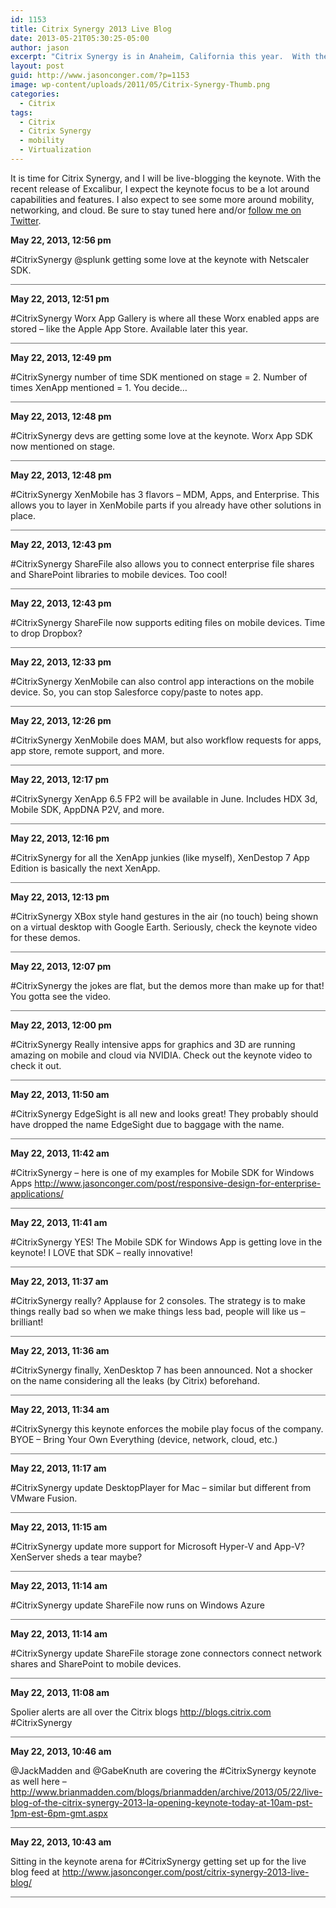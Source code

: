 ```yaml
---
id: 1153
title: Citrix Synergy 2013 Live Blog
date: 2013-05-21T05:30:25-05:00
author: jason
excerpt: "Citrix Synergy is in Anaheim, California this year.  With the recent release of Excalibur, it will be interesting to see what is revealed during the keynote.  I'll be live-blogging the keynote this year.  Check it out here or on Twitter @JasonConger."
layout: post
guid: http://www.jasonconger.com/?p=1153
image: wp-content/uploads/2011/05/Citrix-Synergy-Thumb.png
categories:
  - Citrix
tags:
  - Citrix
  - Citrix Synergy
  - mobility
  - Virtualization
---
```

It is time for Citrix Synergy, and I will be live-blogging the keynote. With the recent release of Excalibur, I expect the keynote focus to be a lot around capabilities and features. I also expect to see some more around mobility, networking, and cloud. Be sure to stay tuned here and/or <a title="follow me on Twitter" href="http://twitter.com/JasonConger" target="_blank" rel="noopener">follow me on Twitter</a>.

<!--more-->
<div id="liveblog-1153">
<div id="liveblog-entry-1192">

<strong>May 22, 2013, 12:56 pm</strong>

#CitrixSynergy @splunk getting some love at the keynote with Netscaler SDK.
<div style="width: 100%; height: 1px; background-color: #6f6f6f; margin-bottom: 3px;"></div>
</div>
<div id="liveblog-entry-1191">

<strong>May 22, 2013, 12:51 pm</strong>

#CitrixSynergy Worx App Gallery is where all these Worx enabled apps are stored – like the Apple App Store. Available later this year.
<div style="width: 100%; height: 1px; background-color: #6f6f6f; margin-bottom: 3px;"></div>
</div>
<div id="liveblog-entry-1190">

<strong>May 22, 2013, 12:49 pm</strong>

#CitrixSynergy number of time SDK mentioned on stage = 2. Number of times XenApp mentioned = 1. You decide…
<div style="width: 100%; height: 1px; background-color: #6f6f6f; margin-bottom: 3px;"></div>
</div>
<div id="liveblog-entry-1189">

<strong>May 22, 2013, 12:48 pm</strong>

#CitrixSynergy devs are getting some love at the keynote. Worx App SDK now mentioned on stage.
<div style="width: 100%; height: 1px; background-color: #6f6f6f; margin-bottom: 3px;"></div>
</div>
<div id="liveblog-entry-1188">

<strong>May 22, 2013, 12:48 pm</strong>

#CitrixSynergy XenMobile has 3 flavors – MDM, Apps, and Enterprise. This allows you to layer in XenMobile parts if you already have other solutions in place.
<div style="width: 100%; height: 1px; background-color: #6f6f6f; margin-bottom: 3px;"></div>
</div>
<div id="liveblog-entry-1187">

<strong>May 22, 2013, 12:43 pm</strong>

#CitrixSynergy ShareFile also allows you to connect enterprise file shares and SharePoint libraries to mobile devices. Too cool!
<div style="width: 100%; height: 1px; background-color: #6f6f6f; margin-bottom: 3px;"></div>
</div>
<div id="liveblog-entry-1186">

<strong>May 22, 2013, 12:43 pm</strong>

#CitrixSynergy ShareFile now supports editing files on mobile devices. Time to drop Dropbox?
<div style="width: 100%; height: 1px; background-color: #6f6f6f; margin-bottom: 3px;"></div>
</div>
<div id="liveblog-entry-1184">

<strong>May 22, 2013, 12:33 pm</strong>

#CitrixSynergy XenMobile can also control app interactions on the mobile device. So, you can stop Salesforce copy/paste to notes app.
<div style="width: 100%; height: 1px; background-color: #6f6f6f; margin-bottom: 3px;"></div>
</div>
<div id="liveblog-entry-1183">

<strong>May 22, 2013, 12:26 pm</strong>

#CitrixSynergy XenMobile does MAM, but also workflow requests for apps, app store, remote support, and more.
<div style="width: 100%; height: 1px; background-color: #6f6f6f; margin-bottom: 3px;"></div>
</div>
<div id="liveblog-entry-1182">

<strong>May 22, 2013, 12:17 pm</strong>

#CitrixSynergy XenApp 6.5 FP2 will be available in June. Includes HDX 3d, Mobile SDK, AppDNA P2V, and more.
<div style="width: 100%; height: 1px; background-color: #6f6f6f; margin-bottom: 3px;"></div>
</div>
<div id="liveblog-entry-1181">

<strong>May 22, 2013, 12:16 pm</strong>

#CitrixSynergy for all the XenApp junkies (like myself), XenDestop 7 App Edition is basically the next XenApp.
<div style="width: 100%; height: 1px; background-color: #6f6f6f; margin-bottom: 3px;"></div>
</div>
<div id="liveblog-entry-1180">

<strong>May 22, 2013, 12:13 pm</strong>

#CitrixSynergy XBox style hand gestures in the air (no touch) being shown on a virtual desktop with Google Earth. Seriously, check the keynote video for these demos.
<div style="width: 100%; height: 1px; background-color: #6f6f6f; margin-bottom: 3px;"></div>
</div>
<div id="liveblog-entry-1179">

<strong>May 22, 2013, 12:07 pm</strong>

#CitrixSynergy the jokes are flat, but the demos more than make up for that! You gotta see the video.
<div style="width: 100%; height: 1px; background-color: #6f6f6f; margin-bottom: 3px;"></div>
</div>
<div id="liveblog-entry-1178">

<strong>May 22, 2013, 12:00 pm</strong>

#CitrixSynergy Really intensive apps for graphics and 3D are running amazing on mobile and cloud via NVIDIA. Check out the keynote video to check it out.
<div style="width: 100%; height: 1px; background-color: #6f6f6f; margin-bottom: 3px;"></div>
</div>
<div id="liveblog-entry-1177">

<strong>May 22, 2013, 11:50 am</strong>

#CitrixSynergy EdgeSight is all new and looks great! They probably should have dropped the name EdgeSight due to baggage with the name.
<div style="width: 100%; height: 1px; background-color: #6f6f6f; margin-bottom: 3px;"></div>
</div>
<div id="liveblog-entry-1176">

<strong>May 22, 2013, 11:42 am</strong>

#CitrixSynergy – here is one of my examples for Mobile SDK for Windows Apps <a href="http://www.jasonconger.com/post/responsive-design-for-enterprise-applications/">http://www.jasonconger.com/post/responsive-design-for-enterprise-applications/</a>
<div style="width: 100%; height: 1px; background-color: #6f6f6f; margin-bottom: 3px;"></div>
</div>
<div id="liveblog-entry-1175">

<strong>May 22, 2013, 11:41 am</strong>

#CitrixSynergy YES! The Mobile SDK for Windows App is getting love in the keynote! I LOVE that SDK – really innovative!
<div style="width: 100%; height: 1px; background-color: #6f6f6f; margin-bottom: 3px;"></div>
</div>
<div id="liveblog-entry-1173">

<strong>May 22, 2013, 11:37 am</strong>

#CitrixSynergy really? Applause for 2 consoles. The strategy is to make things really bad so when we make things less bad, people will like us – brilliant!
<div style="width: 100%; height: 1px; background-color: #6f6f6f; margin-bottom: 3px;"></div>
</div>
<div id="liveblog-entry-1172">

<strong>May 22, 2013, 11:36 am</strong>

#CitrixSynergy finally, XenDesktop 7 has been announced. Not a shocker on the name considering all the leaks (by Citrix) beforehand.
<div style="width: 100%; height: 1px; background-color: #6f6f6f; margin-bottom: 3px;"></div>
</div>
<div id="liveblog-entry-1171">

<strong>May 22, 2013, 11:34 am</strong>

#CitrixSynergy this keynote enforces the mobile play focus of the company. BYOE – Bring Your Own Everything (device, network, cloud, etc.)
<div style="width: 100%; height: 1px; background-color: #6f6f6f; margin-bottom: 3px;"></div>
</div>
<div id="liveblog-entry-1170">

<strong>May 22, 2013, 11:17 am</strong>

#CitrixSynergy update DesktopPlayer for Mac – similar but different from VMware Fusion.
<div style="width: 100%; height: 1px; background-color: #6f6f6f; margin-bottom: 3px;"></div>
</div>
<div id="liveblog-entry-1169">

<strong>May 22, 2013, 11:15 am</strong>

#CitrixSynergy update more support for Microsoft Hyper-V and App-V? XenServer sheds a tear maybe?
<div style="width: 100%; height: 1px; background-color: #6f6f6f; margin-bottom: 3px;"></div>
</div>
<div id="liveblog-entry-1168">

<strong>May 22, 2013, 11:14 am</strong>

#CitrixSynergy update ShareFile now runs on Windows Azure
<div style="width: 100%; height: 1px; background-color: #6f6f6f; margin-bottom: 3px;"></div>
</div>
<div id="liveblog-entry-1167">

<strong>May 22, 2013, 11:14 am</strong>

#CitrixSynergy update ShareFile storage zone connectors connect network shares and SharePoint to mobile devices.
<div style="width: 100%; height: 1px; background-color: #6f6f6f; margin-bottom: 3px;"></div>
</div>
<div id="liveblog-entry-1166">

<strong>May 22, 2013, 11:08 am</strong>

Spolier alerts are all over the Citrix blogs <a href="http://blogs.citrix.com">http://blogs.citrix.com</a> #CitrixSynergy
<div style="width: 100%; height: 1px; background-color: #6f6f6f; margin-bottom: 3px;"></div>
</div>
<div id="liveblog-entry-1162">

<strong>May 22, 2013, 10:46 am</strong>

@JackMadden and @GabeKnuth are covering the #CitrixSynergy keynote as well here – <a href="http://www.brianmadden.com/blogs/brianmadden/archive/2013/05/22/live-blog-of-the-citrix-synergy-2013-la-opening-keynote-today-at-10am-pst-1pm-est-6pm-gmt.aspx">http://www.brianmadden.com/blogs/brianmadden/archive/2013/05/22/live-blog-of-the-citrix-synergy-2013-la-opening-keynote-today-at-10am-pst-1pm-est-6pm-gmt.aspx</a>
<div style="width: 100%; height: 1px; background-color: #6f6f6f; margin-bottom: 3px;"></div>
</div>
<div id="liveblog-entry-1161">

<strong>May 22, 2013, 10:43 am</strong>

Sitting in the keynote arena for #CitrixSynergy getting set up for the live blog feed at <a href="http://www.jasonconger.com/post/citrix-synergy-2013-live-blog/">http://www.jasonconger.com/post/citrix-synergy-2013-live-blog/</a>
<div style="width: 100%; height: 1px; background-color: #6f6f6f; margin-bottom: 3px;"></div>
</div>
</div>